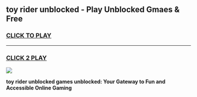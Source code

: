 
## toy rider unblocked - Play Unblocked Gmaes & Free
<h3>
<a href="https://news.freeplayer.one?title=toy_rider_unblocked&ref=23F">CLICK TO PLAY</a></h3>
<hr>

<h3>
<a href="https://news.freeplayer.one?title=toy_rider_unblocked&ref=23F">CLICK 2 PLAY</a>
  
</h3>

<a href="https://news.freeplayer.one?title=toy_rider_unblocked&ref=23F/"><img src="https://clearcache.store/games.png"></a>


**toy rider unblocked games unblocked: Your Gateway to Fun and Accessible Online Gaming**
